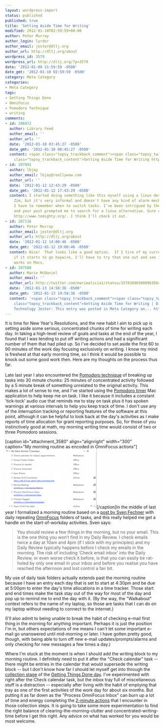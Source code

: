 ```yaml
---
layout: wordpress-import
status: published
published: true
title: 'Setting Aside Time for Writing'
modified: 2012-01-10T02:59:59+00:00
author: Peter Murray
author_login: lyrdor
author_email: jester@dltj.org
author_url: http://dltj.org/about
wordpress_id: 3579
wordpress_url: http://dltj.org/?p=3579
date: '2012-01-09 21:59:59 -0500'
date_gmt: '2012-01-10 02:59:59 -0500'
category: Meta Category
categories:
- Meta Category
tags:
- Getting Things Done
- OmniFocus
- Pomodoro Technique
- writing
comments:
- id: 206072
  author: Library Feed
  author_email: ''
  author_url: ''
  date: '2012-01-10 03:45:27 -0500'
  date_gmt: '2012-01-10 08:45:27 -0500'
  content: <span class="topsy_trackback_comment"><span class="topsy_twitter_username"><span
    class="topsy_trackback_content">Setting Aside Time for Writing http://t.co/vysOrlBw</span></span>
- id: 207091
  author: lbjay
  author_email: lbjay@reallywow.com
  author_url: ''
  date: '2012-01-12 12:43:29 -0500'
  date_gmt: '2012-01-12 17:43:29 -0500'
  content: I started doing something like this myself using a linux desktop wiki called
    Zim, but it's very informal and doesn't have any kind of alarm mechanism, meaning
    I have to remember when to switch tasks. I've been intrigued by the Pomodoro technique
    and your post prompted me to search for a linux alternative. Sure enough, there's
    http://www.tomighty.org/. I think I'll check it out.
- id: 207116
  author: Peter Murray
  author_email: jester@dltj.org
  author_url: http://dltj.org/about
  date: '2012-01-12 14:00:46 -0500'
  date_gmt: '2012-01-12 19:00:46 -0500'
  content: Nice!  That looks like a good option.  If I tire of my current tool or
    if it starts to go haywire, I'll have to try that one out and see if the .jar
    works on Macs.
- id: 207580
  author: Marie McDaniel
  author_email: ''
  author_url: http://twitter.com/mariealicia1/status/157838965808963584
  date: '2012-01-13 14:58:36 -0500'
  date_gmt: '2012-01-13 19:58:36 -0500'
  content: '<span class="topsy_trackback_comment"><span class="topsy_twitter_username"><span
    class="topsy_trackback_content">Setting Aside Time for Writing | Disruptive Library
    Technology Jester: This entry was posted in Meta Category an... http://t.co/rEALLmK1</span></span>'
---
```

<p>It is time for New Year's Resolutions, and the new habit I aim to pick up is setting aside some serious, concentrated chunks of time for writing each day.  In taking a high-level review of goals and tasks at the end of the year, I found that I was tending to put off writing actions and had a significant number of them that had piled up.  So I've decided to set aside the first 60 to 90 minutes of the work day focusing exclusively on writing.  I know my mind is freshest at that early morning time, so I think it would be possible to knock out some good work then.  Here are my thoughts on the process thus far.<br />
<!--more--><br />
Late last year I also encountered the <a href="http://www.pomodorotechnique.com/" title="The Pomodoro Technique">Pomodoro technique</a> of breaking up tasks into 30 minute chunks: 25 minutes of concentrated activity followed by a 5 minute break of something unrelated to the original activity.  This makes a lot of sense to me, and I've started using the <a href="http://pomodoro.ugolandini.com/" title="Pomodoro Timer">Pomodoro timer</a> Mac application to help keep me on task.  I like it because it includes a constant 'tick-tock' audio cue that reminds me to stay on task plus it has spoken warnings at various intervals to help you keep track of time.  I don't use any of the interruption tracking or reporting features of the software at this point, although it can be helpful to look back at the day's activities as I make reports of time allocation for grant reporting purposes.  So, for those of you instinctively good at math, my morning writing time would consist of two or three Pomodoro sessions.</p>
<p>[caption id="attachment_3580" align="alignright" width="300" caption="My morning routine as encoded in OmniFocus actions"]<a href="/assets/images/2012/01/morning-routine.png"><img src="/assets/images/2012/01/morning-routine-300x195.png" alt="" title="My morning routine" width="300" height="195" class="size-medium wp-image-3580" /></a>[/caption]In the middle of last year I formalized a morning routine based on a <a href="http://web.archive.org/web/20140822014749/http://simplicitybliss.com:80/staying-on-top-daily-morning-review-routine-with-omnifocus" title="Staying on Top - Daily Morning Review Routine with OmniFocus | Simplicity Is Bliss">post by Sven Fechner</a> with daily repeating <a href="http://www.omnigroup.com/products/omnifocus/" title="OmniFocus for Mac - Products - The Omni Group">OmniFocus</a> folders of tasks, and this really helped me get a handle on the start-of-workday activities.  Sven says:</p>
<blockquote><p>You should review a few things in the morning, but no your email. This is the one thing you won&rsquo;t find in my Daily Review. I check emails twice a day at 10am and 4pm (if I stick with my principles) and my Daily Review typically happens before I check my emails in the morning. The risk of including &lsquo;Check email inbox&rsquo; into the Daily Review, or even worse check it before, is that you can easily be rat-holed by only one email in your inbox and before you realise you have reached the afternoon and lost control a fair bit.</p></blockquote>
<p>My use of daily task folders actually extends past the morning routine because I have an entry each day that is set to start at 4:30pm and be due at 5:00pm to enter the day's time allocations in a time tracker.  Those start and end times make the task stay out of the way for most of the day and pop up to remind me to end the day with it.  (By the way, the "Walkabout" context refers to the name of my laptop, so those are tasks that I can do on my laptop without needing to connect to the internet.)</p>
<p>(I'll also admit to being unable to break the habit of checking e-mail first thing in the morning for anything important.  Perhaps it is just the position I'm in, but others expectations of me means I can't let some important e-mail go unanswered until mid-morning or later.  I have gotten pretty good, though, with being able to turn off new e-mail updates/prompts/alarms and only checking for new messages a few times a day.)</p>
<p>Where I'm stuck at the moment is when I should add the writing block to my morning routine.  I definitely need to put it after the "Check calendar" task -- there might be entries in the calendar that would supersede the writing block -- but I don't know how far I should let myself get into through the <a href="http://www.gtdtimes.com/2011/10/18/gtd-best-practices-collect-part-1-of-5/" title="GTD Best Practices: Collect (Part 1 of 5) | GTD Times">collection stage</a> of the <a href="http://www.gtdtimes.com/2011/12/31/year-end-review-of-the-gtd-best-practices-series/" title="Year End Review of the GTD Best Practices Series | GTD Times">Getting Things Done day</a>.  I've experimented with right after the Check calendar task, but the inbox tray full of miscellaneous stuff is a distraction -- especially after living with the habit of emptying that tray as one of the first activities of the work day for about six months.  But putting it as far down as the "Process OmniFocus Inbox" can burn up a lot of time and energy completing the <a href="http://www.gtdtimes.com/2011/06/11/when-to-use-gtds-two-minute-rule/" title="When to use GTD's Two-Minute Rule | GTD Times">2-minute actions</a> that I encounter in those collection steps.  It is going to take some more experimentation to find the right balance of clearing-the-morning-clutter and concentrated-writing-time before I get this right.  Any advice on what has worked for you would be most welcome.</p>
